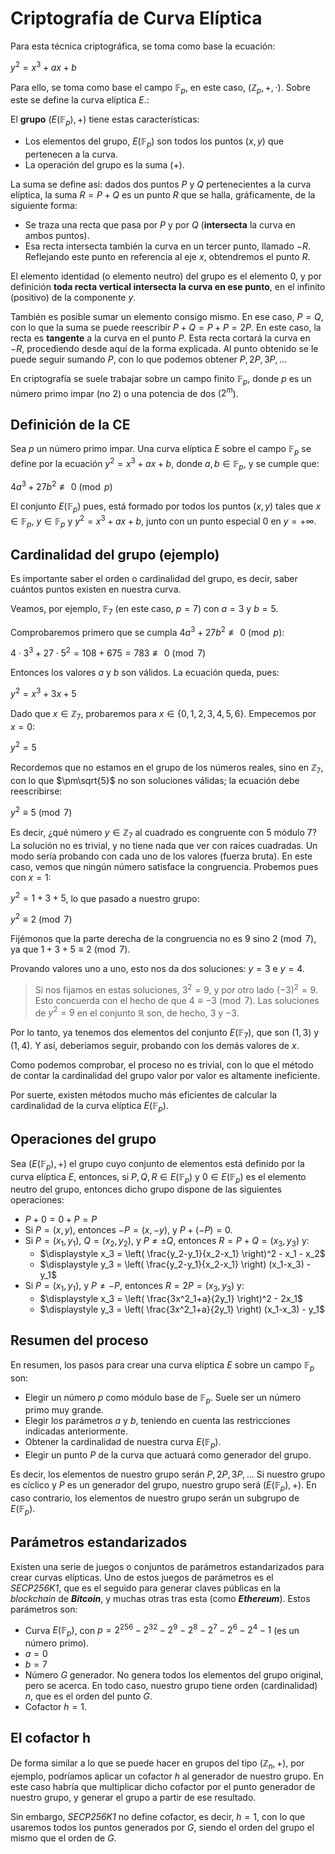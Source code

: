 # Criptografía de Curva Elíptica

Para esta técnica criptográfica, se toma como base la ecuación:

$y^2 = x^3 + ax + b$

Para ello, se toma como base el campo $\mathbb{F}_p$, en este caso, $(\mathbb{Z}_p, +, \cdot)$. Sobre este se define la curva elíptica $E$.:

El **grupo** $(E(\mathbb{F}_p), +)$ tiene estas características:

- Los elementos del grupo, $E(\mathbb{F}_p)$ son todos los puntos $(x, y)$ que pertenecen a la curva.
- La operación del grupo es la suma ($+$).

La suma se define así: dados dos puntos $P$ y $Q$ pertenecientes a la curva elíptica, la suma $R=P+Q$ es un punto $R$ que se halla, gráficamente, de la siguiente forma:

- Se traza una recta que pasa por $P$ y por $Q$ (**intersecta** la curva en ambos puntos).
- Esa recta intersecta también la curva en un tercer punto, llamado $-R$. Reflejando este punto en referencia al eje $x$, obtendremos el punto $R$.

El elemento identidad (o elemento neutro) del grupo es el elemento $0$, y por definición **toda recta vertical intersecta la curva en ese punto**, en el infinito (positivo) de la componente $y$.

También es posible sumar un elemento consigo mismo. En ese caso, $P=Q$, con lo que la suma se puede reescribir $P+Q=P+P=2P$. En este caso, la recta es **tangente** a la curva en el punto $P$. Esta recta cortará la curva en $-R$, procediendo desde aquí de la forma explicada. Al punto obtenido se le puede seguir sumando $P$, con lo que podemos obtener $P, 2P, 3P,...$

En criptografía se suele trabajar sobre un campo finito $\mathbb{F}_p$, donde $p$ es un número primo impar (no 2) o una potencia de dos ($2^m$).

## Definición de la CE

Sea $p$ un número primo impar. Una curva elíptica $E$ sobre el campo $\mathbb{F}_p$ se define por la ecuación $y^2 = x^3 + ax + b$, donde $a,b \in \mathbb{F}_p$, y se cumple que:

$4a^3+27b^2 \not\equiv 0 \pmod p$

El conjunto $E(\mathbb{F}_p)$ pues, está formado por todos los puntos $(x, y)$ tales que $x \in \mathbb{F}_p$, $y \in \mathbb{F}_p$ y $y^2=x^3+ax+b$, junto con un punto especial $0$ en $y=+\infty$.

## Cardinalidad del grupo (ejemplo)

Es importante saber el orden o cardinalidad del grupo, es decir, saber cuántos puntos existen en nuestra curva.

Veamos, por ejemplo, $\mathbb{F}_7$ (en este caso, $p=7$) con $a=3$ y $b=5$.

Comprobaremos primero que se cumpla $4a^3+27b^2 \not\equiv 0 \pmod p$:

$4 \cdot 3^3 + 27 \cdot 5^2 = 108 + 675 = 783 \not\equiv 0 \pmod 7$

Entonces los valores $a$ y $b$ son válidos. La ecuación queda, pues:

$y^2 = x^3 + 3x + 5$

Dado que $x \in \mathbb{Z}_7$, probaremos para $x \in \{0,1,2,3,4,5,6\}$. Empecemos por $x=0$:

$y^2 = 5$

Recordemos que no estamos en el grupo de los números reales, sino en $\mathbb{Z}_7$, con lo que $\pm\sqrt{5}$ no son soluciones válidas; la ecuación debe reescribirse:

$y^2 \equiv 5 \pmod 7$

Es decir, ¿qué número $y \in \mathbb{Z}_7$ al cuadrado es congruente con 5 módulo 7? La solución no es trivial, y no tiene nada que ver con raíces cuadradas. Un modo sería probando con cada uno de los valores (fuerza bruta). En este caso, vemos que ningún número satisface la congruencia. Probemos pues con $x=1$:

$y^2 = 1 + 3 + 5$, lo que pasado a nuestro grupo:

$y^2 \equiv 2 \pmod 7$

Fijémonos que la parte derecha de la congruencia no es $9$ sino $2 \pmod 7$, ya que $1 + 3 + 5 \equiv 2 \pmod 7$.

Provando valores uno a uno, esto nos da dos soluciones: $y=3$ e $y=4$.

> Si nos fijamos en estas soluciones, $3^2=9$, y por otro lado $(-3)^2=9$. Esto concuerda con el hecho de que $4 \equiv -3 \pmod 7$. Las soluciones de $y^2=9$ en el conjunto $\mathbb{R}$ son, de hecho, $3$ y $-3$.

Por lo tanto, ya tenemos dos elementos del conjunto $E(\mathbb{F}_7)$, que son $(1, 3)$ y $(1, 4)$. Y así, deberíamos seguir, probando con los demás valores de $x$.

Como podemos comprobar, el proceso no es trivial, con lo que el método de contar la cardinalidad del grupo valor por valor es altamente ineficiente.

Por suerte, existen métodos mucho más eficientes de calcular la cardinalidad de la curva elíptica $E(\mathbb{F}_p)$.

## Operaciones del grupo

Sea $(E(\mathbb{F}_p),+)$ el grupo cuyo conjunto de elementos está definido por la curva elíptica $E$, entonces, si $P,Q,R \in E(\mathbb{F}_p)$ y $0 \in E(\mathbb{F}_p)$ es el elemento neutro del grupo, entonces dicho grupo dispone de las siguientes operaciones:

- $P+0=0+P=P$
- Si $P=(x,y)$, entonces $-P=(x,-y)$, y $P+(-P)=0$.
- Si $P=(x_1,y_1)$, $Q=(x_2,y_2)$, y $P\neq \pm Q$, entonces $R=P+Q=(x_3,y_3)$ y:
    - $\displaystyle x_3 = \left( \frac{y_2-y_1}{x_2-x_1} \right)^2 - x_1 - x_2$
    - $\displaystyle y_3 = \left( \frac{y_2-y_1}{x_2-x_1} \right) (x_1-x_3) - y_1$
- Si $P=(x_1,y_1)$, y $P\neq-P$, entonces $R=2P=(x_3,y_3)$ y:
    - $\displaystyle x_3 = \left( \frac{3x^2_1+a}{2y_1} \right)^2 - 2x_1$
    - $\displaystyle y_3 = \left( \frac{3x^2_1+a}{2y_1} \right) (x_1-x_3) - y_1$

## Resumen del proceso

En resumen, los pasos para crear una curva elíptica $E$ sobre un campo $\mathbb{F}_p$ son:

- Elegir un número $p$ como módulo base de $\mathbb{F}_p$. Suele ser un número primo muy grande.
- Elegir los parámetros $a$ y $b$, teniendo en cuenta las restricciones indicadas anteriormente.
- Obtener la cardinalidad de nuestra curva $E(\mathbb{F}_p)$.
- Elegir un punto $P$ de la curva que actuará como generador del grupo.

Es decir, los elementos de nuestro grupo serán $P, 2P, 3P,...$ Si nuestro grupo es cíclico y $P$ es un generador del grupo, nuestro grupo será $(E(\mathbb{F}_p),+)$. En caso contrario, los elementos de nuestro grupo serán un subgrupo de $E(\mathbb{F}_p)$.

## Parámetros estandarizados

Existen una serie de juegos o conjuntos de parámetros estandarizados para crear curvas elípticas. Uno de estos juegos de parámetros es el *SECP256K1*, que es el seguido para generar claves públicas en la *blockchain* de ***Bitcoin***, y muchas otras tras esta (como ***Ethereum***). Estos parámetros son:

- Curva $E(\mathbb{F}_p)$, con $p=2^{256} - 2^{32} - 2^9 - 2^8 - 2^7 - 2^6 - 2^4 - 1$ (es un número primo).
- $a=0$
- $b=7$
- Número $G$ generador. No genera todos los elementos del grupo original, pero se acerca. En todo caso, nuestro grupo tiene orden (cardinalidad) $n$, que es el orden del punto $G$.
- Cofactor $h=1$.

## El cofactor h

De forma similar a lo que se puede hacer en grupos del tipo $(\mathbb{Z}_n, +)$, por ejemplo, podríamos aplicar un cofactor $h$ al generador de nuestro grupo. En este caso habría que multiplicar dicho cofactor por el punto generador de nuestro grupo, y generar el grupo a partir de ese resultado.

Sin embargo, *SECP256K1* no define cofactor, es decir, $h=1$, con lo que usaremos todos los puntos generados por $G$, siendo el orden del grupo el mismo que el orden de $G$.
